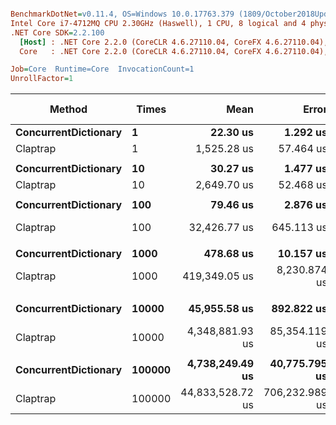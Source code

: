 ``` ini

BenchmarkDotNet=v0.11.4, OS=Windows 10.0.17763.379 (1809/October2018Update/Redstone5)
Intel Core i7-4712MQ CPU 2.30GHz (Haswell), 1 CPU, 8 logical and 4 physical cores
.NET Core SDK=2.2.100
  [Host] : .NET Core 2.2.0 (CoreCLR 4.6.27110.04, CoreFX 4.6.27110.04), 64bit RyuJIT
  Core   : .NET Core 2.2.0 (CoreCLR 4.6.27110.04, CoreFX 4.6.27110.04), 64bit RyuJIT

Job=Core  Runtime=Core  InvocationCount=1  
UnrollFactor=1  

```
|               Method |  Times |             Mean |          Error |         StdDev |           Median |  Ratio | RatioSD | Rank |  Gen 0/1k Op | Gen 1/1k Op | Gen 2/1k Op | Allocated Memory/Op |
|--------------------- |------- |-----------------:|---------------:|---------------:|-----------------:|-------:|--------:|-----:|-------------:|------------:|------------:|--------------------:|
| **ConcurrentDictionary** |      **1** |         **22.30 us** |       **1.292 us** |       **3.789 us** |         **21.47 us** |   **1.00** |    **0.00** |    **1** |            **-** |           **-** |           **-** |               **480 B** |
|             Claptrap |      1 |      1,525.28 us |      57.464 us |     164.875 us |      1,499.42 us |  70.17 |   13.59 |    2 |            - |           - |           - |              2336 B |
|                      |        |                  |                |                |                  |        |         |      |              |             |             |                     |
| **ConcurrentDictionary** |     **10** |         **30.27 us** |       **1.477 us** |       **4.215 us** |         **30.70 us** |   **1.00** |    **0.00** |    **1** |            **-** |           **-** |           **-** |              **1800 B** |
|             Claptrap |     10 |      2,649.70 us |      52.468 us |     119.495 us |      2,646.06 us |  90.78 |   13.57 |    2 |            - |           - |           - |             18392 B |
|                      |        |                  |                |                |                  |        |         |      |              |             |             |                     |
| **ConcurrentDictionary** |    **100** |         **79.46 us** |       **2.876 us** |       **8.018 us** |         **76.84 us** |   **1.00** |    **0.00** |    **1** |            **-** |           **-** |           **-** |             **14464 B** |
|             Claptrap |    100 |     32,426.77 us |     645.113 us |   1,765.986 us |     32,591.18 us | 412.22 |   42.23 |    2 |    3000.0000 |   2000.0000 |           - |            178664 B |
|                      |        |                  |                |                |                  |        |         |      |              |             |             |                     |
| **ConcurrentDictionary** |   **1000** |        **478.68 us** |      **10.157 us** |      **27.460 us** |        **474.36 us** |   **1.00** |    **0.00** |    **1** |            **-** |           **-** |           **-** |            **136872 B** |
|             Claptrap |   1000 |    419,349.05 us |   8,230.874 us |  15,459.576 us |    419,550.93 us | 881.48 |   53.94 |    2 |   33000.0000 |   8000.0000 |           - |           1761088 B |
|                      |        |                  |                |                |                  |        |         |      |              |             |             |                     |
| **ConcurrentDictionary** |  **10000** |     **45,955.58 us** |     **892.822 us** |   **1,280.459 us** |     **45,697.14 us** |   **1.00** |    **0.00** |    **1** |    **4000.0000** |   **1000.0000** |           **-** |          **14627280 B** |
|             Claptrap |  10000 |  4,348,881.93 us |  85,354.119 us | 142,607.558 us |  4,324,255.39 us |  94.61 |    3.74 |    2 |  336000.0000 |  77000.0000 |           - |           1761184 B |
|                      |        |                  |                |                |                  |        |         |      |              |             |             |                     |
| **ConcurrentDictionary** | **100000** |  **4,738,249.49 us** |  **40,775.795 us** |  **38,141.703 us** |  **4,738,526.47 us** |   **1.00** |    **0.00** |    **1** |  **398000.0000** |  **76000.0000** |  **38000.0000** |        **1409853496 B** |
|             Claptrap | 100000 | 44,833,528.72 us | 706,232.989 us | 660,610.776 us | 44,951,308.23 us |   9.46 |    0.20 |    2 | 3352000.0000 | 865000.0000 |           - |           1770016 B |
